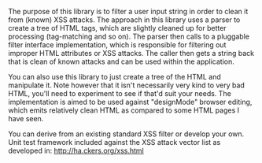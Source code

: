 The purpose of this library is to filter a user input string in order to clean it from (known) XSS attacks. The approach in this library uses a parser to create a tree of HTML tags, which are slightly cleaned up for better processing (tag-matching and so on). The parser then calls to a pluggable filter interface implementation, which is responsible for filtering out improper HTML attributes or XSS attacks. The caller then gets a string back that is clean of known attacks and can be used within the application.

You can also use this library to just create a tree of the HTML and manipulate it. Note however that it isn't necessarily very kind to very bad HTML, you'll need to experiment to see if that'd suit your needs. The implementation is aimed to be used against "designMode" browser editing, which emits relatively clean HTML as compared to some HTML pages I have seen.

You can derive from an existing standard XSS filter or develop your own. Unit test framework included against the XSS attack vector list as developed in: http://ha.ckers.org/xss.html
